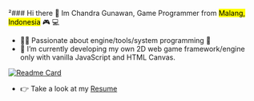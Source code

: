 ²### Hi there :wave: 
Im Chandra Gunawan, Game Programmer from <mark>Malang, Indonesia</mark> :video_game: :computer:

- :man_technologist: Passionate about engine/tools/system programming :star2:
- 🔭 I’m currently developing my own 2D web game framework/engine only with vanilla JavaScript and HTML Canvas.

[![Readme Card](https://github-readme-stats.vercel.app/api/pin/?username=beyondchan28&repo=Beyonddd-JS)]([https://github.com/beyondchan28/Beyonddd-JS])


- :point_right: Take a look at my [Resume](https://github.com/beyondchan28/beyondchan28/blob/e4371c102233a90cae085eb7170044b21c6f2c99/CV/CV_Chandra%20Gunawan_Programmer.pdf)

<!--
**beyondchan28/beyondchan28** is a ✨ _special_ ✨ repository because its `README.md` (this file) appears on your GitHub profile.

Here are some ideas to get you started:

- 🔭 I’m currently working on ...
- 🌱 I’m currently learning ...
- 👯 I’m looking to collaborate on ...
- 🤔 I’m looking for help with ...
- 💬 Ask me about ...
- 📫 How to reach me: ...
- 😄 Pronouns: ...
- ⚡ Fun fact: ...
-->
